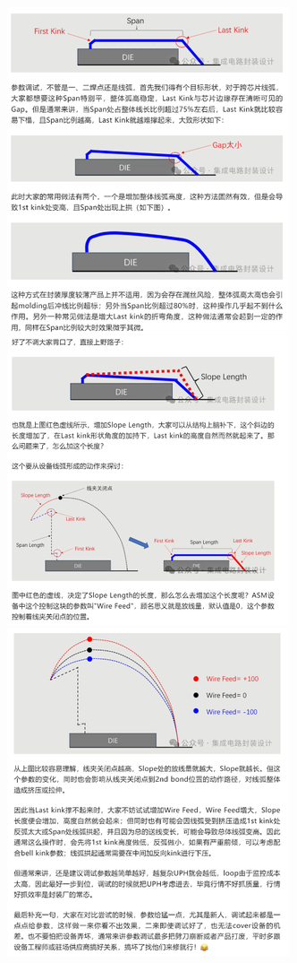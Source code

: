 ![](https://raw.githubusercontent.com/LeroyK111/pictureBed/master/20250421100100.png)
![](https://raw.githubusercontent.com/LeroyK111/pictureBed/master/20250421100118.png)
![](https://raw.githubusercontent.com/LeroyK111/pictureBed/master/20250421100140.png)



